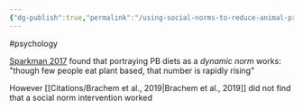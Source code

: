 ```yaml
---
{"dg-publish":true,"permalink":"/using-social-norms-to-reduce-animal-product-consumption/","tags":["#psychology"],"created":"2025-10-23T17:42:47.397+01:00","updated":"2025-10-23T18:06:08.712+01:00"}
---
```


#psychology 


[Sparkman 2017](https://journals.sagepub.com/doi/abs/10.1177/0956797617719950) found that portraying PB diets as a *dynamic norm* works: "though few people eat plant based, that number is rapidly rising"

However [[Citations/Brachem et al., 2019\|Brachem et al., 2019]] did not find that a social norm intervention worked
